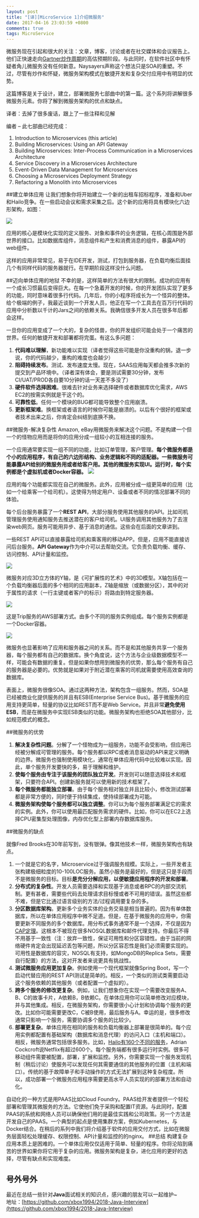 ```yaml
---
layout: post
title: "[译][MicroService 1]介绍微服务"
date: 2017-04-16 23:03:59 +0800
comments: true
tags: MicroService
---
```

微服务现在引起和很大的关注：文章，博客，讨论或者在社交媒体和会议报告上。他们正快速走向[Gartner炒作周期](http://www.gartner.com/technology/research/methodologies/hype-cycle.jsp)的高估预期阶段。与此同时，在软件社区中有怀疑者角儿微服务没有任何新意。Naysayers声称这个想法只是SOA的重塑。不过，尽管有炒作和怀疑，微服务架构模式在敏捷开发和复杂交付应用中有明显的优势。

这篇博客是关于设计，建立，部署微服务七部曲中的第一篇。这个系列将讲解很多微服务元素。你将了解到微服务架构的优点和缺点。
<!--more-->
译者：去掉了很多废话，跟上了一些注释和见解

编者 – 此七部曲已经完成：

1. Introduction to Microservices (this article)
2. Building Microservices: Using an API Gateway
3. Building Microservices: Inter-Process Communication in a Microservices Architecture
4. Service Discovery in a Microservices Architecture
5. Event-Driven Data Management for Microservices
6. Choosing a Microservices Deployment Strategy
7. Refactoring a Monolith into Microservices

##建立单体应用
让我们想象你将开始建立一个新的出租车招标程序，准备和Uber和Hailo竞争。在一些启动会议和需求采集之后。这个新的应用将具有模块化六边形架构，如图：

![](https://cdn.wp.nginx.com/wp-content/uploads/2016/04/Richardson-microservices-part1-1_monolithic-architecture.png)

应用的核心是模块化实现的定义服务、对象和事件的业务逻辑，在核心周围是外部世界的接口。比如数据库组件，消息组件和产生和消费消息的组件，暴露API的web组件。

这样的应用非常常见，易于在IDE开发，测试，打包到服务器，在负载均衡后面挂几个有同样代码的服务器就行。在早期阶段这样没什么问题。

##迈向单体应用的地狱
不幸的是，这样简单的方法有很大的限制。成功的应用有一个成长习惯最后变得巨大。在每一个急着开发的时候，你的开发团队实现了更多的功能，同时意味着很多行代码。几年后，你的小程序将成长为一个怪异的整体。给个极端的例子，我最近谈到一个开发人员，他正在写一个工具去在百万行代码的应用中分析数以千计的Jars之间的依赖关系。我确信很多开发人员在很多年后都会这样。

一旦你的应用变成了一个大的，复杂的怪兽，你的开发组织可能会处于一个痛苦的世界。任何的敏捷开发和部署都将完蛋。有这么多问题：

1. **代码难以理解**，新功能难以实现（译者觉得这些可能是你没重构的锅，退一步说，你的代码越少，重构的难度也会越少）
2. **阻碍持续发布**。测试、发布速度太慢。现在，SAAS应用每天都会推多次新的提交到产品环境中。（译者深有体会，要是测试需要30分钟，发布CI/UAT/PROD各自要10分钟的话一天差不多没了）
3. **硬件软件选择困难**。很难去针对业务来选择硬件或者数据库优化需求，AWS EC2的按需实例就是干这个的。
4. **可靠性低**。任何一个模块的BUG都可能导致整个应用崩溃。
5. **更新框架难**。换框架或者语言的时候你可能是崩溃的。以后有个很好的框架或者技术出来之后，你肯定会纠结到底换不换。

##微服务-解决复杂性
Amazon, eBay用微服务来解决这个问题。不是构建一个但一个的怪物应用而是将你的应用分成一组较小的互相连接的服务。

一个应用通常要实现一组不同的功能，比如订单管理，客户管理。**每个微服务都是个小的应用程序，有自己的六边形结构、业务逻辑和不同的适配器。一些微服务可能暴露API给别的微服务用或者给客户用。其他的微服务实现UI。运行时，每个实例都是个虚拟机或者Docker容器。**
![](https://cdn.wp.nginx.com/wp-content/uploads/2016/04/Richardson-microservices-part1-2_microservices-architecture.png)

应用的每个功能都实现在自己的微服务。此外，应用被分成一组更简单的应用（比如一个给乘客一个给司机）。这使得为特定用户、设备或者不同的情况部署不同的体验。

每个后台服务暴露了一个**REST API**，大部分服务使用其他服务的API。比如司机管理服务使用通知服务去推送潜在的客户给司机。UI服务调用其他服务为了去渲染web网页。服务可能用异步、基于消息的通信。这些会在后面的文章讲到。

一些REST API可以直接暴露给司机和乘客用的移动APP。但是，应用不能直接访问后台服务。**API Gateway**作为中介可以去帮助交流。它负责负载均衡、缓存、访问控制、API计量和监控。

![](https://cdn.wp.nginx.com/wp-content/uploads/2016/04/Richardson-microservices-part1-3_scale-cube.png)

微服务对应3D立方体的Y轴，是《可扩展性的艺术》中的3D模型。X轴包括在一个负载均衡器后面的多个相同的应用副本，Z轴是缩放（或数据分区），其中的对于属性的请求（一行主键或者客户的标示）将路由到特定服务器。

![](https://cdn.wp.nginx.com/wp-content/uploads/2016/04/Richardson-microservices-part1-4_dockerized-application.png)

这是Trip服务的AWS部署方式。由多个不同的服务实例组成。每个服务实例都是一个Docker容器。

![](https://cdn.wp.nginx.com/wp-content/uploads/2015/05/intro-microservices.png)

微服务也显著影响了应用和服务器之间的关系。而不是和其他服务共享一个服务器，每个服务都有自己的数据库。换个角度说，这个方法与企业级数据模型不一样，可能会有数据的重复。但是如果你想用到微服务的优势，那么每个服务有自己的服务器是必要的。优势就是如果对于附近潜在乘客的司机就需要使用高效查询的数据库。

表面上，微服务很像SOA。通过这两种方法，架构包含一组服务。然而，SOA是已经被商业化提供服务的并且有ESB(Enterprise Service Bus)。基于微服务的应用支持更简单，轻量的协议比如REST而不是Web Service。并且非常**避免使用ESB**，而是在微服务中实现ESB类似的功能。微服务架构也拒绝SOA其他部分，比如规范模式的概念。

##微服务的优势
1. **解决复杂性问题**。分解了一个怪物成为一组服务，功能不会受影响，但应用已经被分解成可管理的服务。每个服务都以RPC或者消息驱动的API来定义明确的边界。微服务也强制使用模块化，通常在单体应用代码中比较难以实现。因此，单个服务开发要快的多，易于理解和维护。
2. **使每个服务由专注于该服务的团队独立开发**。开发则可以随意选择技术和框架，只要符合API。创建新服务就可以使用新的技术框架了。
3. **每个微服务都能独立部署**。由于每个服务相对独立并且比较小，修改测试部署都是非常方便的，同时便于持续集成，使持续部署成为可能。
4. **微服务架构使每个服务都可以独立调整**。你可以为每个服务部署满足它的需求的实例。此外，你可以使用最匹配服务需求的硬件。比如，你可以在EC2上选择CPU密集型处理图像，内存优化型上部署内存数据库服务。

##微服务的缺点

就像Fred Brooks在30年前写到，没有银弹。像其他技术一样，微服务架构也有缺点。

1. 一个就是它的名字，Microservice过于强调服务规模。实际上，一些开发者主张构建极细粒度的10-100LOC服务。虽然小服务是最好的，但是这只是手段而不是微服务的目标。目标**是充分分解应用，以便敏捷应用程序的开发和部署**。
2. **分布式的复杂性**。开发人员需要选择和实现基于消息或者RPC的内部交流机制。更有甚者，需要些代码去处理请求目标慢或者不可用的错误。虽然这些都不难，但是它比通过语言级别的方法/过程调用要复杂的多。
3. **分区数据库架构**。更新多个业务实体的业务交易是相当普遍的。因为有单体数据库，所以在单体应用程序中微不足道。但是，在基于微服务的应用中，你需要更新不同服务的多个数据库。用分布式事务通常不是一个选择，不仅是因为[CAP定理](http://en.wikipedia.org/wiki/CAP_theorem)。这根本不被现在很多NOSQL数据库和邮件代理支持。你最后不得不用基于一致性（注：放弃一致性，保证可用性和分区容错性。由于当前的网络硬件肯定会出现延迟丢包等问题，所以分区容忍性是我们必须需要实现的。可用性是数据库的容灾，NOSQL有支持，如MongoDB的Replica Sets，需要自行配置）的方法，这对开发者来说更具有挑战性。
4. **测试微服务应用更加复杂**。例如使用一个现代框架就像Spring Boot，写一个启动代替应用的REST API测试是简单的。相反，一个类似的测试类需要启动这个服务依赖的其他服务（或者配置一个虚拟的）。
5. **跨多个服务的修改更复杂**。例如，让我们想象你在实现一个需要改变服务A、B、C的故事卡片，A依赖B，B依赖C。在单体应用你可以简单修改对应模块，并与其他集成。相反，在微服务架构，你需要很小心计划和协调每个服务的更改。比如你可能需要更改C，C被B使用，最后服务与A。幸运的是，很多修改通常只影响一个服务，需要协调多个服务的比较少。
6. **部署更复杂**。单体应用在相同的服务和负载均衡器上部署是很简单的。每个应用实例都配置有基础架构（数据库和消息代理）的访问入口（主机和端口）。相反，微服务通常包括很多服务。比如，[Hailo有160个不同的服务](https://sudo.hailoapp.com/services/2015/03/09/journey-into-a-microservice-world-part-3/)，Adrian Cockcroft说Netflix有超过600个。每个服务端都有很多运行时实例。很多可移动组件需要被配置，部署，扩展和监控。另外，你需要实现一个服务发现机制（稍后讨论）使服务可以发现任何其需要通信的其他服务的位置（主机和端口）。传统的基于故障单子和手动操作的方式无法扩展到这种复杂程度。所以，成功部署一个微服务应用程序需要更高水平人员实现的的部署方法和自动化。

自动化的一种方式是用PAAS比如Cloud Foundry。PAAS给开发者提供一个轻松部署和管理其微服务的方法。它使他们免于采购和配置IT资源。与此同时，配置PAAS的系统和网络人员可以确保他们用的是最佳实践和公司政策。另一个方法是开发自己的PAAS。一个典型的起点是使用集群方案，例如Kubernetes，与Docker结合。在稍后的系列中我们将介绍基于软件的应用交付方式，比如在微服务层面轻松处理缓存、权限控制、API计量和监控的的nginx。
##总结
构建复杂应用本质上是困难的。一个单体应用仅仅适用于简单、轻量的程序。你将沦陷到痛苦的世界如果你将它用于复杂的应用。微服务架构是复杂，进化应用的更好的选择，尽管有缺点和实现难度。

## 号外号外
最近在总结一些针对**Java**面试相关的知识点，感兴趣的朋友可以一起维护~  
地址：[https://github.com/xbox1994/2018-Java-Interview](https://github.com/xbox1994/2018-Java-Interview)
